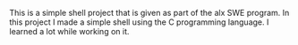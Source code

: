 This is a simple shell project that is given as part of the alx SWE program. In this project I made a simple shell using the C programming language. I learned a lot while working on it.